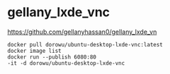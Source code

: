 # gellany_lxde_vnc
https://github.com/gellanyhassan0/gellany_lxde_vn


<code>docker pull dorowu/ubuntu-desktop-lxde-vnc:latest</code><br>
<code>docker image list</code><br>
<code>docker run --publish 6080:80 -it -d dorowu/ubuntu-desktop-lxde-vnc</code><br>
